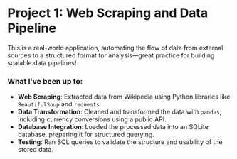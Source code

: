 # Project 1: Web Scraping and Data Pipeline

This is a real-world application, automating the flow of data from external sources to a structured format for analysis—great practice for building scalable data pipelines!

### What I’ve been up to:
- **Web Scraping**: Extracted data from Wikipedia using Python libraries like `BeautifulSoup` and `requests`.
- **Data Transformation**: Cleaned and transformed the data with `pandas`, including currency conversions using a public API.
- **Database Integration**: Loaded the processed data into an SQLite database, preparing it for structured querying.
- **Testing**: Ran SQL queries to validate the structure and usability of the stored data.

